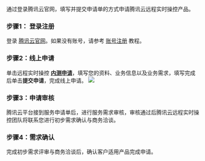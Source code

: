 通过登录腾讯云官网，填写并提交申请单的方式申请腾讯云远程实时操控产品。

### 步骤1： 登录注册
登录 [腾讯云官网](https://cloud.tencent.com/login)。如果没有账号，请参考 [账号注册](https://cloud.tencent.com/document/product/378/17985) 教程。
### 步骤2：线上申请
单击远程实时操控 **[内测申请](https://cloud.tencent.com/apply/p/bydd9ncozwj)**，填写您的资料、业务信息以及业务需求，填写完成后单击**提交申请**，完成线上申请。
![](https://qcloudimg.tencent-cloud.cn/raw/735843e08c1f6f239048eecc59972025.png)
### 步骤3：申请审核
腾讯云平台接到服务申请单后，进行服务需求审核，审核通过后腾讯云远程实时操控团队将联系您进行初步需求确认与商务洽谈。
### 步骤4：需求确认
完成初步需求评审与商务洽谈后，确认客户适用产品完成申请。

